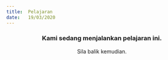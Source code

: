 ```yaml
---
title:  Pelajaran
date:   19/03/2020
---
```


### <center>Kami sedang menjalankan pelajaran ini.</center>
<center>Sila balik kemudian.</center>
